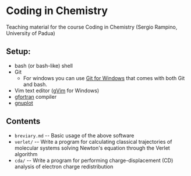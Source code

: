 # Coding in Chemistry
Teaching material for the course Coding in Chemistry (Sergio Rampino,
University of Padua)

## Setup:

- bash (or bash-like) shell
- Git
  - For windows you can use
    [Git for Windows](https://git-scm.com/downloads/win)
    that comes with both Git and bash.
- Vim text editor ([gVim](https://www.vim.org/download.php) for Windows)
- [gfortran](https://fortran-lang.org/learn/os_setup/install_gfortran/)
  compiler
- [gnuplot](http://gnuplot.info/download.html)

## Contents

- `breviary.md` -- Basic usage of the above software
- `verlet/` -- Write a program for calculating classical trajectories
  of molecular systems solving Newton's equation through the Verlet
algorithm
- `cda/` -- Write a program for performing charge-displacement (CD)
  analysis of electron charge redistribution
